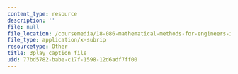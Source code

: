 ```yaml
---
content_type: resource
description: ''
file: null
file_location: /coursemedia/18-086-mathematical-methods-for-engineers-ii-spring-2006/77bd5782babec17f159812d6adf7ff00_0aa6fUHTTeU.srt
file_type: application/x-subrip
resourcetype: Other
title: 3play caption file
uid: 77bd5782-babe-c17f-1598-12d6adf7ff00
---
```

